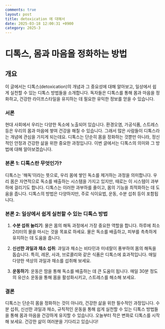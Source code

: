 ```yaml
---
comments: true
layout: post
title: detoxication 에 대해서
date: 2025-03-18 12:00:31 +0900
category: 2025-3
---
```


# 디톡스, 몸과 마음을 정화하는 방법

## 개요
이 글에서는 디톡스(detoxication)의 개념과 그 중요성에 대해 알아보고, 일상에서 쉽게 실천할 수 있는 디톡스 방법들을 소개합니다. 독자들은 디톡스를 통해 몸과 마음을 정화하고, 건강한 라이프스타일을 유지하는 데 필요한 유익한 정보를 얻을 수 있습니다.

### 서론
현대 사회에서 우리는 다양한 독소에 노출되어 있습니다. 환경오염, 가공식품, 스트레스 등은 우리의 몸과 마음에 쌓여 건강을 해칠 수 있습니다. 그래서 많은 사람들이 디톡스라는 개념에 관심을 가지게 되는데요. 디톡스는 단순히 몸을 정화하는 것뿐만 아니라, 정신적인 안정과 건강한 삶을 위한 중요한 과정입니다. 이번 글에서는 디톡스의 의미와 그 방법에 대해 알아보겠습니다.

### 본론 1: 디톡스란 무엇인가?
디톡스는 '해독'이라는 뜻으로, 우리 몸에 쌓인 독소를 제거하는 과정을 의미합니다. 우리 몸은 자연적으로 독소를 배출하는 시스템을 가지고 있지만, 때로는 이 시스템이 과부하에 걸리기도 합니다. 디톡스는 이러한 과부하를 줄이고, 몸의 기능을 최적화하는 데 도움을 줍니다. 디톡스의 방법은 다양하지만, 주로 식이요법, 운동, 수분 섭취 등이 포함됩니다.

### 본론 2: 일상에서 쉽게 실천할 수 있는 디톡스 방법
1. **수분 섭취 늘리기**: 물은 몸의 해독 과정에서 가장 중요한 역할을 합니다. 하루에 최소 2리터의 물을 마시는 것을 목표로 하세요. 물은 독소를 배출하고, 피부를 촉촉하게 유지하는 데 도움을 줍니다.

2. **신선한 과일과 채소 섭취**: 과일과 채소는 비타민과 미네랄이 풍부하여 몸의 해독을 돕습니다. 특히, 레몬, 사과, 브로콜리와 같은 식품은 디톡스에 효과적입니다. 매일 다양한 색상의 과일과 채소를 섭취해 보세요.

3. **운동하기**: 운동은 땀을 통해 독소를 배출하는 데 큰 도움이 됩니다. 매일 30분 정도의 유산소 운동을 통해 몸을 활성화시키고, 스트레스를 해소해 보세요.

### 결론
디톡스는 단순히 몸을 정화하는 것이 아니라, 건강한 삶을 위한 필수적인 과정입니다. 수분 섭취, 신선한 과일과 채소, 규칙적인 운동을 통해 쉽게 실천할 수 있는 디톡스 방법들을 통해 몸과 마음을 건강하게 유지할 수 있습니다. 오늘부터 작은 변화로 디톡스를 시작해 보세요. 건강한 삶이 여러분을 기다리고 있습니다!